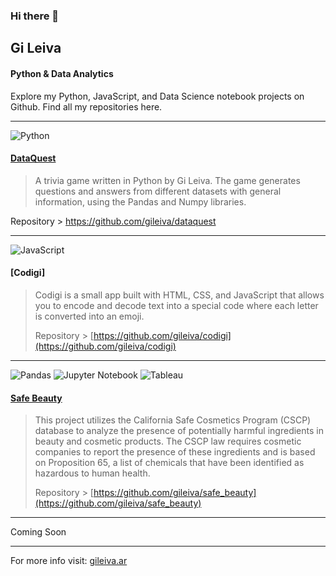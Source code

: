### Hi there 👋

## Gi Leiva
#### Python & Data Analytics
Explore my Python, JavaScript, and Data Science notebook projects on Github. Find all my repositories here.

---

![Python](https://img.shields.io/badge/python-3670A0?style=for-the-badge&logo=python&logoColor=ffdd54)
#### [DataQuest](https://github.com/gileiva/dataquest "DataQuest")
>  A trivia game written in Python by Gi Leiva. The game generates questions and answers from different datasets with general information, using the Pandas and Numpy libraries.

Repository > https://github.com/gileiva/dataquest

---

![JavaScript](https://img.shields.io/badge/javascript-%23323330.svg?style=for-the-badge&logo=javascript&logoColor=%23F7DF1E)

#### [Codigi]
>  Codigi is a small app built with HTML, CSS, and JavaScript that allows you to encode and decode text into a special code where each letter is converted into an emoji.
>  
>  Repository > [https://github.com/gileiva/codigi](https://github.com/gileiva/codigi)

---

![Pandas](https://img.shields.io/badge/pandas-%23150458.svg?style=for-the-badge&logo=pandas&logoColor=white) ![Jupyter Notebook](https://img.shields.io/badge/jupyter-%23FA0F00.svg?style=for-the-badge&logo=jupyter&logoColor=white) ![Tableau](https://img.shields.io/badge/Tableau-E97627?style=for-the-badge&logo=Tableau&logoColor=white)
#### [Safe Beauty](https://github.com/gileiva/safe_beauty)
>  This project utilizes the California Safe Cosmetics Program (CSCP) database to analyze the presence of potentially harmful ingredients in beauty and cosmetic products. The CSCP law requires cosmetic companies to report the presence of these ingredients and is based on Proposition 65, a list of chemicals that have been identified as hazardous to human health.
>  
>  Repository > [https://github.com/gileiva/safe_beauty](https://github.com/gileiva/safe_beauty)

---

Coming Soon

***

For more info visit: [gileiva.ar](https://gileiva.ar)

